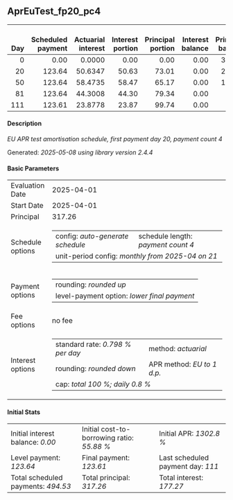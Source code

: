 <h2>AprEuTest_fp20_pc4</h2>
<table>
    <thead style="vertical-align: bottom;">
        <th style="text-align: right;">Day</th>
        <th style="text-align: right;">Scheduled payment</th>
        <th style="text-align: right;">Actuarial interest</th>
        <th style="text-align: right;">Interest portion</th>
        <th style="text-align: right;">Principal portion</th>
        <th style="text-align: right;">Interest balance</th>
        <th style="text-align: right;">Principal balance</th>
        <th style="text-align: right;">Total actuarial interest</th>
        <th style="text-align: right;">Total interest</th>
        <th style="text-align: right;">Total principal</th>
    </thead>
    <tr style="text-align: right;">
        <td class="ci00">0</td>
        <td class="ci01" style="white-space: nowrap;">0.00</td>
        <td class="ci02">0.0000</td>
        <td class="ci03">0.00</td>
        <td class="ci04">0.00</td>
        <td class="ci05">0.00</td>
        <td class="ci06">317.26</td>
        <td class="ci07">0.0000</td>
        <td class="ci08">0.00</td>
        <td class="ci09">0.00</td>
    </tr>
    <tr style="text-align: right;">
        <td class="ci00">20</td>
        <td class="ci01" style="white-space: nowrap;">123.64</td>
        <td class="ci02">50.6347</td>
        <td class="ci03">50.63</td>
        <td class="ci04">73.01</td>
        <td class="ci05">0.00</td>
        <td class="ci06">244.25</td>
        <td class="ci07">50.6347</td>
        <td class="ci08">50.63</td>
        <td class="ci09">73.01</td>
    </tr>
    <tr style="text-align: right;">
        <td class="ci00">50</td>
        <td class="ci01" style="white-space: nowrap;">123.64</td>
        <td class="ci02">58.4735</td>
        <td class="ci03">58.47</td>
        <td class="ci04">65.17</td>
        <td class="ci05">0.00</td>
        <td class="ci06">179.08</td>
        <td class="ci07">109.1081</td>
        <td class="ci08">109.10</td>
        <td class="ci09">138.18</td>
    </tr>
    <tr style="text-align: right;">
        <td class="ci00">81</td>
        <td class="ci01" style="white-space: nowrap;">123.64</td>
        <td class="ci02">44.3008</td>
        <td class="ci03">44.30</td>
        <td class="ci04">79.34</td>
        <td class="ci05">0.00</td>
        <td class="ci06">99.74</td>
        <td class="ci07">153.4090</td>
        <td class="ci08">153.40</td>
        <td class="ci09">217.52</td>
    </tr>
    <tr style="text-align: right;">
        <td class="ci00">111</td>
        <td class="ci01" style="white-space: nowrap;">123.61</td>
        <td class="ci02">23.8778</td>
        <td class="ci03">23.87</td>
        <td class="ci04">99.74</td>
        <td class="ci05">0.00</td>
        <td class="ci06">0.00</td>
        <td class="ci07">177.2867</td>
        <td class="ci08">177.27</td>
        <td class="ci09">317.26</td>
    </tr>
</table>
<h4>Description</h4>
<p><i>EU APR test amortisation schedule, first payment day 20, payment count 4</i></p>
<p>Generated: <i>2025-05-08 using library version 2.4.4</i></p>
<h4>Basic Parameters</h4>
<table>
    <tr>
        <td>Evaluation Date</td>
        <td>2025-04-01</td>
    </tr>
    <tr>
        <td>Start Date</td>
        <td>2025-04-01</td>
    </tr>
    <tr>
        <td>Principal</td>
        <td>317.26</td>
    </tr>
    <tr>
        <td>Schedule options</td>
        <td>
            <table>
                <tr>
                    <td>config: <i>auto-generate schedule</i></td>
                    <td>schedule length: <i><i>payment count</i> 4</i></td>
                </tr>
                <tr>
                    <td colspan="2" style="white-space: nowrap;">unit-period config: <i>monthly from 2025-04 on 21</i></td>
                </tr>
            </table>
        </td>
    </tr>
    <tr>
        <td>Payment options</td>
        <td>
            <table>
                <tr>
                    <td>rounding: <i>rounded up</i></td>
                </tr>
                <tr>
                    <td>level-payment option: <i>lower&nbsp;final&nbsp;payment</i></td>
                </tr>
            </table>
        </td>
    </tr>
    <tr>
        <td>Fee options</td>
        <td>no fee
        </td>
    </tr>
    <tr>
        <td>Interest options</td>
        <td>
            <table>
                <tr>
                    <td>standard rate: <i>0.798 % per day</i></td>
                    <td>method: <i>actuarial</i></td>
                </tr>
                <tr>
                    <td>rounding: <i>rounded down</i></td>
                    <td>APR method: <i>EU to 1 d.p.</i></td>
                </tr>
                <tr>
                    <td colspan="2">cap: <i>total 100 %; daily 0.8 %</td>
                </tr>
            </table>
        </td>
    </tr>
</table>
<h4>Initial Stats</h4>
<table>
    <tr>
        <td>Initial interest balance: <i>0.00</i></td>
        <td>Initial cost-to-borrowing ratio: <i>55.88 %</i></td>
        <td>Initial APR: <i>1302.8 %</i></td>
    </tr>
    <tr>
        <td>Level payment: <i>123.64</i></td>
        <td>Final payment: <i>123.61</i></td>
        <td>Last scheduled payment day: <i>111</i></td>
    </tr>
    <tr>
        <td>Total scheduled payments: <i>494.53</i></td>
        <td>Total principal: <i>317.26</i></td>
        <td>Total interest: <i>177.27</i></td>
    </tr>
</table>